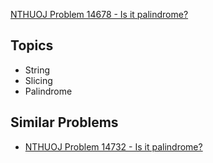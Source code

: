 [NTHUOJ Problem 14678 - Is it palindrome?](https://acm.cs.nthu.edu.tw/problem/14678/)


## Topics
- String
- Slicing
- Palindrome


## Similar Problems
- [NTHUOJ Problem 14732 - Is it palindrome?](https://acm.cs.nthu.edu.tw/problem/14732/)